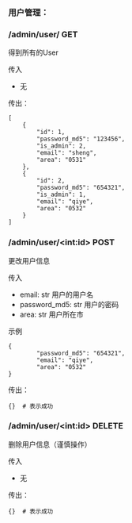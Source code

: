 ### 用户管理：

### /admin/user/ GET
得到所有的User

传入

- 无


传出：
~~~
[
    {
        "id": 1,
        "password_md5": "123456",
        "is_admin": 2,
        "email": "sheng",
        "area": "0531"
    },
    {
        "id": 2,
        "password_md5": "654321",
        "is_admin": 1,
        "email": "qiye",
        "area": "0532"
    }
]
~~~

### /admin/user/\<int:id\> POST
更改用户信息

传入

- email: str 用户的用户名
- password_md5: str 用户的密码
- area: str 用户所在市

示例
~~~
{
        "password_md5": "654321",
        "email": "qiye",
        "area": "0532"
}
~~~
传出：
~~~
{}  # 表示成功
~~~


### /admin/user/\<int:id\> DELETE
删除用户信息（谨慎操作）

传入

- 无

传出：
~~~
{}  # 表示成功
~~~
